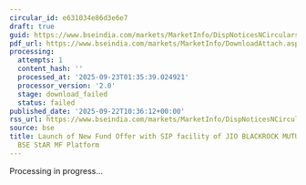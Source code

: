 ```yaml
---
circular_id: e631034e86d3e6e7
draft: true
guid: https://www.bseindia.com/markets/MarketInfo/DispNoticesNCirculars.aspx?Noticeid={5CA872C7-CF08-4D2D-95F8-FF3D15C20EF4}&noticeno=20250922-10&dt=09/22/2025&icount=10&totcount=58&flag=0
pdf_url: https://www.bseindia.com/markets/MarketInfo/DownloadAttach.aspx?id=20250922-10&attachedId=
processing:
  attempts: 1
  content_hash: ''
  processed_at: '2025-09-23T01:35:39.024921'
  processor_version: '2.0'
  stage: download_failed
  status: failed
published_date: '2025-09-22T10:36:12+00:00'
rss_url: https://www.bseindia.com/markets/MarketInfo/DispNoticesNCirculars.aspx?Noticeid={5CA872C7-CF08-4D2D-95F8-FF3D15C20EF4}&noticeno=20250922-10&dt=09/22/2025&icount=10&totcount=58&flag=0
source: bse
title: Launch of New Fund Offer with SIP facility of JIO BLACKROCK MUTUAL FUND on
  BSE StAR MF Platform
---
```


Processing in progress...